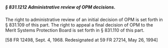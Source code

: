 ##### § 831.1212 Administrative review of OPM decisions. #####

The right to administrative review of an initial decision of OPM is set forth in § 831.109 of this part. The right to appeal a final decision of OPM to the Merit Systems Protection Board is set forth in § 831.110 of this part.

[58 FR 12498, Sept. 4, 1968. Redesignated at 59 FR 27214, May 26, 1994]